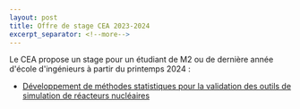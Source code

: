 ```yaml
---
layout: post
title: Offre de stage CEA 2023-2024
excerpt_separator: <!--more-->
---
```

Le CEA propose un stage pour un étudiant de M2 ou de dernière année d'école d'ingénieurs à partir du printemps 2024 :

 - [Développement de méthodes statistiques pour la validation des outils de simulation de réacteurs nucléaires ](/files/jobs/2024-stage_CEA_Cadarache.pdf)
